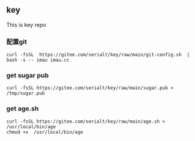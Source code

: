 ## key 
This is key repo

### 配置git
```shell
curl -fsSL  https://gitee.com/serialt/key/raw/main/git-config.sh  | bash -s -- imau imau.cc
```

### get sugar pub
```shell
curl -fsSL https://gitee.com/serialt/key/raw/main/sugar.pub > /tmp/sugar.pub
```

### get age.sh
```shell
curl -fsSL https://gitee.com/serialt/key/raw/main/age.sh > /usr/local/bin/age
chmod +x  /usr/local/bin/age
```
